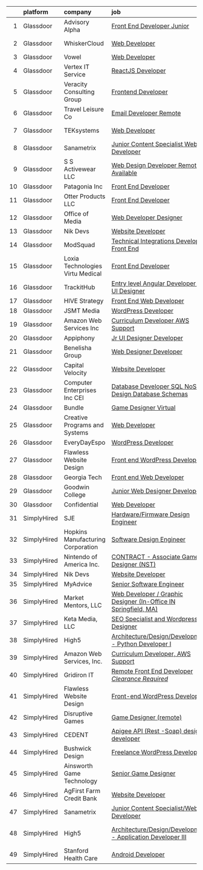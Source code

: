 

|    | platform    | company                             | job                                                                                                                                                                                                                                                                                                                                                                                                                                                                                                                                                                                                                                                                                                                                                                                                                                                                                                                                                                                                                                                                                                                                                                                                                                                                                             | update_time   | location                  |
|---:|:------------|:------------------------------------|:------------------------------------------------------------------------------------------------------------------------------------------------------------------------------------------------------------------------------------------------------------------------------------------------------------------------------------------------------------------------------------------------------------------------------------------------------------------------------------------------------------------------------------------------------------------------------------------------------------------------------------------------------------------------------------------------------------------------------------------------------------------------------------------------------------------------------------------------------------------------------------------------------------------------------------------------------------------------------------------------------------------------------------------------------------------------------------------------------------------------------------------------------------------------------------------------------------------------------------------------------------------------------------------------|:--------------|:--------------------------|
|  1 | Glassdoor   | Advisory Alpha                      | [Front End Developer Junior](https://www.glassdoor.com/partner/jobListing.htm?pos=118&ao=1136043&s=58&guid=00000182f7ddecdb8ae480433c22980a&src=GD_JOB_AD&t=SR&vt=w&ea=1&cs=1_489d5e85&cb=1662015893087&jobListingId=1008106390970&jrtk=3-0-1gbrtrr83j4j0801-1gbrtrr8ij47s800-a4f25935b9f0fb89-)                                                                                                                                                                                                                                                                                                                                                                                                                                                                                                                                                                                                                                                                                                                                                                                                                                                                                                                                                                                                | 24h           | Holland, MI               |
|  2 | Glassdoor   | WhiskerCloud                        | [Web Developer](https://www.glassdoor.com/partner/jobListing.htm?pos=114&ao=1136043&s=58&guid=00000182f7ddecdb8ae480433c22980a&src=GD_JOB_AD&t=SR&vt=w&ea=1&cs=1_52ce3a1c&cb=1662015893086&jobListingId=1008101430553&jrtk=3-0-1gbrtrr83j4j0801-1gbrtrr8ij47s800-bdd3983a832c49fc-)                                                                                                                                                                                                                                                                                                                                                                                                                                                                                                                                                                                                                                                                                                                                                                                                                                                                                                                                                                                                             | 2d            | Newport Beach, CA         |
|  3 | Glassdoor   | Vowel                               | [Web Developer](https://www.glassdoor.com/partner/jobListing.htm?pos=111&ao=1136043&s=58&guid=00000182f7ddecdb8ae480433c22980a&src=GD_JOB_AD&t=SR&vt=w&cs=1_591fae43&cb=1662015893086&jobListingId=1008101576821&jrtk=3-0-1gbrtrr83j4j0801-1gbrtrr8ij47s800-acf3e317e65e725f-)                                                                                                                                                                                                                                                                                                                                                                                                                                                                                                                                                                                                                                                                                                                                                                                                                                                                                                                                                                                                                  | 2d            | Remote                    |
|  4 | Glassdoor   | Vertex IT Service                   | [ReactJS Developer](https://www.glassdoor.com/partner/jobListing.htm?pos=123&ao=1136043&s=58&guid=00000182f7ddecdb8ae480433c22980a&src=GD_JOB_AD&t=SR&vt=w&ea=1&cs=1_cc5a2f9b&cb=1662015893087&jobListingId=1008100431769&jrtk=3-0-1gbrtrr83j4j0801-1gbrtrr8ij47s800-7a9d3feb81569cbf-)                                                                                                                                                                                                                                                                                                                                                                                                                                                                                                                                                                                                                                                                                                                                                                                                                                                                                                                                                                                                         | 2d            | Remote                    |
|  5 | Glassdoor   | Veracity Consulting Group           | [Frontend Developer](https://www.glassdoor.com/partner/jobListing.htm?pos=113&ao=1136043&s=58&guid=00000182f7ddecdb8ae480433c22980a&src=GD_JOB_AD&t=SR&vt=w&ea=1&cs=1_c6e1c912&cb=1662015893086&jobListingId=1008106260615&jrtk=3-0-1gbrtrr83j4j0801-1gbrtrr8ij47s800-ef2a78045aea3fd1-)                                                                                                                                                                                                                                                                                                                                                                                                                                                                                                                                                                                                                                                                                                                                                                                                                                                                                                                                                                                                        | 24h           | Remote                    |
|  6 | Glassdoor   | Travel   Leisure Co                 | [Email Developer  Remote ](https://www.glassdoor.com/partner/jobListing.htm?pos=129&ao=1136043&s=58&guid=00000182f7ddecdb8ae480433c22980a&src=GD_JOB_AD&t=SR&vt=w&cs=1_71bd4d59&cb=1662015893087&jobListingId=1008078533693&jrtk=3-0-1gbrtrr83j4j0801-1gbrtrr8ij47s800-767561cd7f52016b-)                                                                                                                                                                                                                                                                                                                                                                                                                                                                                                                                                                                                                                                                                                                                                                                                                                                                                                                                                                                                       | 13d           | Orlando, FL               |
|  7 | Glassdoor   | TEKsystems                          | [Web Developer](https://www.glassdoor.com/partner/jobListing.htm?pos=110&ao=1110586&s=58&guid=00000182f7ddecdb8ae480433c22980a&src=GD_JOB_AD&t=SR&vt=w&cs=1_29f9bb3f&cb=1662015893086&jobListingId=1008104913806&cpc=8795CF9063CD573D&jrtk=3-0-1gbrtrr83j4j0801-1gbrtrr8ij47s800-24786c3592676f1e--6NYlbfkN0AuKz8EBO1xHDEL7V2YF9xF3dC_I9B9i-Zw2Jh8clPMK3KTieKealHQySFBD4L6FvPWdPYhXp7Yz8LicS4govR82H59TFGex7KE_jGpK7ZS_FY-EBrpm55Fqgt3ij3hAf0wOEwO3vXL8XgmHGZeiL47BLHf8_hWsCgaTy3gDHml9imQxlb-kS82yd7NKs6GwuwRfOeFX_7uQLw3uDUXQmpvHZLcOEwEy9a8TcFL5vgQcVz609kBgoxnqfammd94IX-Wqds36KWaPwgloP5s8AOrkxge-EHL1lTnzu74l3lnWYmpZQaS53S8ferIPKk_xZB-vK4aUEwfJWYwpTuQVqzFM-mhIA4ixlNltZ-GCStqZHArEfmDbrOulZuwku-dAugy7QS7_el_3SXES-d8AzaSZ1eWKvHe-ZcEjv3jnCIjDy6ag9J71dkf4w9kdHubPhiDX0cZkE37k76p6dq2YtT4Goa2SwxdTHIfgG4PZvOV0s_kTsGuPN18Nw8ZO3bbnlnGzMPrTC7b3b-PS4rUd718JkpM-1Grr1g2WQh9Epvus2Wm_Lu7ScYfsGyDEK76QfMAem_LVpPrZW_-Cy6FCUGsGqGG7wM-THIE52uzyyKAQBsQo9CK9wPKhZkOwp1IyQPcqayMSnN34QfwyyJrm2ph5WIfwTUb2PKiOV-1oXGzyLVU53aFMjom9kEVsnodB94zF3aXqIHaCcguTPvLL17cGtEF5zqmlwnsKarz4oRAf10MIEvKtNWWw9dcvBeYxfjeyH5SL2HVE-WcfIrx9eeTrW24vFd4g1Anx2brGQOGEF6eLXtX1oTifACc4orHtNlQky-VmCPabwZTtGHqDJAYPsLUViWvJsBFMfZsLuQNRvOKXsSGdXDXAbMsP5HtyhxAqoyvYsmjl70Voab8-MPcMNJLQiO06TUpnTHcaKECCA%3D%3D) | 1d            | New Haven, CT             |
|  8 | Glassdoor   | Sanametrix                          | [Junior Content Specialist Web Developer](https://www.glassdoor.com/partner/jobListing.htm?pos=101&ao=1110586&s=58&guid=00000182f7ddecdb8ae480433c22980a&src=GD_JOB_AD&t=SR&vt=w&ea=1&cs=1_1ed6a0ca&cb=1662015893084&jobListingId=1008107815764&cpc=32EE424DE2B657EB&jrtk=3-0-1gbrtrr83j4j0801-1gbrtrr8ij47s800-b245c521c04dd0c2--6NYlbfkN0CyQKdz8_lqdlgY-c-amsQST66Z8QjChsyYA8vzcGklWI54h1yaGRml5nZ8zCgFfjKK9ZLdt4yoVKrNz6IE8WYqPgnbtAenCgXBCuUJyRj9v1G_X1xDpaq7D6TVuE3LE96DJszuenHbsextHgw9-_0LokNeJq8xNTHga_useAxykmPnHKlxTeGpxpVL3bGTZHIHZvByu6FRQ7ieriD73SLH-KWZNYQKeRpqZ4y8Ytngv3YxxLfOzlb1QgUGLHCuwqK0eFWx1I3KJVMHedZVWaUkX8Tgr4yDbOqyMxijy7U0JBjRq8_J80_rfbwZg7wmB7zZAFAriZuwh6V_ZspECBs1j7VZP6jYlu097GW7EgH9nPsj6rctpy8PIj_7VBbqTvC3rqBIy8BJzUpVUEb8j0GC_ywU8kyIz-bevdQPbvHswPfPnGfCd8g4H3Hm1ARcWb2BxXODESzVr3KJycAYkRPj0s-FqE0FpeRhJkjLsszceY8mTCGqnn84f8NTF_bG_R0%3D)                                                                                                                                                                                                                                                                                                                                                                                                                | 24h           | Remote                    |
|  9 | Glassdoor   | S S Activewear LLC                  | [Web Design Developer  Remote Available ](https://www.glassdoor.com/partner/jobListing.htm?pos=106&ao=1110586&s=58&guid=00000182f7ddecdb8ae480433c22980a&src=GD_JOB_AD&t=SR&vt=w&ea=1&cs=1_6c26a108&cb=1662015893085&jobListingId=1008081606232&cpc=C4A69CCDBB3B9599&jrtk=3-0-1gbrtrr83j4j0801-1gbrtrr8ij47s800-11231ee6cd76ebf8--6NYlbfkN0Ajr136nt6A_LHOZ7dazkZBMRVGXfFx1UH3hXSlGZi78qV2vh4IIPaG56QxCFgA56BGxcurypYQkBVspfsnTZJRG1jkpX72_XzffxBJorsT2OpLdH8jKJAKJqcGF31IQrDbUVhb_4mUmFjSEoC_puvAy6im2C8FJQNIGTPivGcq2Xp3QWDoD0YTXqusHQnNuVfLov6vtLe5iVpX9YL9NlSaWCEFlzuQHdLlynyIKx9d4crLBB1B6qP6ePbJaPqTLqw04SfQsYzTEUxCWMbMR_Jf4v-xjiPt5iqlgb4hUHPfwkDVfueTuUwLG05Qbbh2zhcbZm5kEjEt_L3o40X21VHmcXJwzLt__CezmYU1Pyqp5aTCzzmLYB05dMyDnZb5agFfgiso_sOhKbSBgdpR5yDmz2h1sauYHXrZVB_OqjOdqncUqzHsDhYuHZ8X-EIDi-kmnD6UJrGRC2BCueLUHEQNUi67aR2Rc-A_yvY7hMEdlXvbbrr9z-lPO_eCIC7PlOJvIEybJOoan30JVGtM9ZVMVLmqTjDXR_bT2Xjx571DpDix8RoX2ZM9upofC2BC6oobqkklhGejTcUfDnSMlVMR5DuViRRzl4kthxvuCtTAz5hSDiQ9rE1zowghItjkY8DfLjtkwOVevKj60CI5ulCP2Ogngft9jSqI1vpLWB5DQya3CgSl8Wj_DgyQ81DCB3-DMFYVEB3GpyyLsEAoF6VI0C3eL5NpZj3pFxknNE8-wgX6ysna-hed)                                                                                                                                                              | 12d           | Bolingbrook, IL           |
| 10 | Glassdoor   | Patagonia  Inc                      | [Front End Developer](https://www.glassdoor.com/partner/jobListing.htm?pos=124&ao=1136043&s=58&guid=00000182f7ddecdb8ae480433c22980a&src=GD_JOB_AD&t=SR&vt=w&cs=1_9f8fb562&cb=1662015893087&jobListingId=1008094911247&jrtk=3-0-1gbrtrr83j4j0801-1gbrtrr8ij47s800-6b1a8395e2309cba-)                                                                                                                                                                                                                                                                                                                                                                                                                                                                                                                                                                                                                                                                                                                                                                                                                                                                                                                                                                                                            | 6d            | Remote                    |
| 11 | Glassdoor   | Otter Products  LLC                 | [Front End Developer](https://www.glassdoor.com/partner/jobListing.htm?pos=125&ao=1136043&s=58&guid=00000182f7ddecdb8ae480433c22980a&src=GD_JOB_AD&t=SR&vt=w&cs=1_dec53032&cb=1662015893087&jobListingId=1008092328782&jrtk=3-0-1gbrtrr83j4j0801-1gbrtrr8ij47s800-b916f38cbbf72fb0-)                                                                                                                                                                                                                                                                                                                                                                                                                                                                                                                                                                                                                                                                                                                                                                                                                                                                                                                                                                                                            | 7d            | Remote                    |
| 12 | Glassdoor   | Office of Media                     | [Web Developer Designer](https://www.glassdoor.com/partner/jobListing.htm?pos=116&ao=1136043&s=58&guid=00000182f7ddecdb8ae480433c22980a&src=GD_JOB_AD&t=SR&vt=w&cs=1_350d416f&cb=1662015893087&jobListingId=1008107585788&jrtk=3-0-1gbrtrr83j4j0801-1gbrtrr8ij47s800-e2770c1a31079a49-)                                                                                                                                                                                                                                                                                                                                                                                                                                                                                                                                                                                                                                                                                                                                                                                                                                                                                                                                                                                                         | 24h           | San Diego, CA             |
| 13 | Glassdoor   | Nik Devs                            | [Website Developer](https://www.glassdoor.com/partner/jobListing.htm?pos=115&ao=1136043&s=58&guid=00000182f7ddecdb8ae480433c22980a&src=GD_JOB_AD&t=SR&vt=w&ea=1&cs=1_1d7bd04e&cb=1662015893086&jobListingId=1008095519982&jrtk=3-0-1gbrtrr83j4j0801-1gbrtrr8ij47s800-7f7786d991f7b8e5-)                                                                                                                                                                                                                                                                                                                                                                                                                                                                                                                                                                                                                                                                                                                                                                                                                                                                                                                                                                                                         | 6d            | Remote                    |
| 14 | Glassdoor   | ModSquad                            | [Technical Integrations Developer  Front End ](https://www.glassdoor.com/partner/jobListing.htm?pos=130&ao=1136043&s=58&guid=00000182f7ddecdb8ae480433c22980a&src=GD_JOB_AD&t=SR&vt=w&ea=1&cs=1_da5449c5&cb=1662015893087&jobListingId=1008105727290&jrtk=3-0-1gbrtrr83j4j0801-1gbrtrr8ij47s800-9d31002781efe17d-)                                                                                                                                                                                                                                                                                                                                                                                                                                                                                                                                                                                                                                                                                                                                                                                                                                                                                                                                                                              | 24h           | Remote                    |
| 15 | Glassdoor   | Loxia Technologies    Virtu Medical | [Front End Developer](https://www.glassdoor.com/partner/jobListing.htm?pos=102&ao=1110586&s=58&guid=00000182f7ddecdb8ae480433c22980a&src=GD_JOB_AD&t=SR&vt=w&ea=1&cs=1_b9d6fc80&cb=1662015893085&jobListingId=1008105953811&cpc=CBEBA1A9D941894A&jrtk=3-0-1gbrtrr83j4j0801-1gbrtrr8ij47s800-983de522a610ee3e--6NYlbfkN0AuAjYKnBHsdkcMxrD7ZJITXxV72vImVt5xOyKRJQecNA8AfK1fwiaV-4-CXTXtdfQKUlh-r5hJjaGj-dYsy5tFmwpPBEonSed8zEDkh-b83J1cauBUmZbKV6Hb55rjqPHvBYEEndSKl83boFkPJNLOxS2E2PUPbNbgDeY41YL4Ie19XCwwQEuLJXD-EZ1X4Qqro9zEH_NMEB84vKXI2SRg_wwPaYdZ_2U0G8H47mFhF8vx5bESdeWotoQh5MFdSnRfSuWYrMuiyDdayOQn6Vrb93zBjjRV8yhZuvUmtYaln0RcPr8mbb9YU9or5oRBaN9f-fNjLQ5IrIOiEGV7CdNEG86nIeuvbFjuOTC3Ck4czhvNNnx0JPs63GVfXj96Oc0Hoal2Z-IsE5jjYUnEboAYVIDouL_5yNkQb8Wl1K1E-U_m-qtUf1XTeZ3A-YRYxhDl_jJ3jL4-H9tQ07Mw97TVQLhLpCb1ODFBOeiAImfKH5m5NrabuE23nFIu7bli3teTK7TqoZPJFQ%3D%3D)                                                                                                                                                                                                                                                                                                                                                                                                                      | 24h           | Miramar, FL               |
| 16 | Glassdoor   | TrackitHub                          | [Entry level Angular Developer   UX UI Designer](https://www.glassdoor.com/partner/jobListing.htm?pos=105&ao=1110586&s=58&guid=00000182f7ddecdb8ae480433c22980a&src=GD_JOB_AD&t=SR&vt=w&ea=1&cs=1_e2ce9d0c&cb=1662015893085&jobListingId=1008101431851&cpc=8795CF9063CD573D&jrtk=3-0-1gbrtrr83j4j0801-1gbrtrr8ij47s800-e97608c6d181ff30--6NYlbfkN0DdLn5tXN_RiyJSiFodarGZFJKa8s6F6AK0THPBWp05MQOFQCzoYzZxGxYfJ9hLSNYsJbys6DBTafbFBBjszBxbMt_j1W_2i7zpgsVzQGKmwrQJU15QlzWMC0JPYrRs9hHXSY2_r0LyZgUT8f4VW1f_CjJ3HfrwkBmWSyv4JCZOznODM92b2waMp_uTTY9CimVAwMezEI88YhIwwRKTx1gTAhwySKKgD5LMtXAZf4oZHTaUn5WI7FjWZGlxqgfhkbrPjZfUDOIYpu4GYBC0KgUYkC-efK4Dk3lziM1hGUFMAe8zuqRdF6OsP7OODCIJe3xwUobOcYzOekgpH4wYSu1iK70oqbqPuKIV3Cp4nrsYQjy1AEzNcK2I9KWvUx7nUoA97aX00cLwz4eeX8HB-GzXvgqMsa_EfC0_BkVPVoeM5VpHyAJV3I8r6x_kRbpzFRdGwkcYwCR8ChukPvvBjxnqAmlMeXYJmkM5JqfAAJPcwkAbBrxmQPis)                                                                                                                                                                                                                                                                                                                                                                                                                       | 2d            | Remote                    |
| 17 | Glassdoor   | HIVE Strategy                       | [Front End Web Developer](https://www.glassdoor.com/partner/jobListing.htm?pos=128&ao=1136043&s=58&guid=00000182f7ddecdb8ae480433c22980a&src=GD_JOB_AD&t=SR&vt=w&ea=1&cs=1_69961a90&cb=1662015893087&jobListingId=1008093890007&jrtk=3-0-1gbrtrr83j4j0801-1gbrtrr8ij47s800-dfca64cc69b7f38b-)                                                                                                                                                                                                                                                                                                                                                                                                                                                                                                                                                                                                                                                                                                                                                                                                                                                                                                                                                                                                   | 6d            | Remote                    |
| 18 | Glassdoor   | JSMT Media                          | [WordPress Developer](https://www.glassdoor.com/partner/jobListing.htm?pos=126&ao=1136043&s=58&guid=00000182f7ddecdb8ae480433c22980a&src=GD_JOB_AD&t=SR&vt=w&cs=1_4fdb8767&cb=1662015893087&jobListingId=1008100139867&jrtk=3-0-1gbrtrr83j4j0801-1gbrtrr8ij47s800-95ebf54a29aacea6-)                                                                                                                                                                                                                                                                                                                                                                                                                                                                                                                                                                                                                                                                                                                                                                                                                                                                                                                                                                                                            | 3d            | Keyport, NJ               |
| 19 | Glassdoor   | Amazon Web Services  Inc            | [Curriculum Developer  AWS Support](https://www.glassdoor.com/partner/jobListing.htm?pos=119&ao=1136043&s=58&guid=00000182f7ddecdb8ae480433c22980a&src=GD_JOB_AD&t=SR&vt=w&cs=1_b1799ea3&cb=1662015893087&jobListingId=1008107003386&jrtk=3-0-1gbrtrr83j4j0801-1gbrtrr8ij47s800-db9c51048118e1db-)                                                                                                                                                                                                                                                                                                                                                                                                                                                                                                                                                                                                                                                                                                                                                                                                                                                                                                                                                                                              | 24h           | Ohio                      |
| 20 | Glassdoor   | Appiphony                           | [Jr  UI Designer   Developer](https://www.glassdoor.com/partner/jobListing.htm?pos=107&ao=1110586&s=58&guid=00000182f7ddecdb8ae480433c22980a&src=GD_JOB_AD&t=SR&vt=w&ea=1&cs=1_2fc1f45b&cb=1662015893086&jobListingId=1008106905500&cpc=AC285F3A3ECA6BB0&jrtk=3-0-1gbrtrr83j4j0801-1gbrtrr8ij47s800-ace4701ba98733a2--6NYlbfkN0DBc7w0xclGgia4rxR5d721pIg1ynEBDV_Wu1axbExK5d0pbSc7c3t6wMwCdRzWOG5gAiI9DzWZozo1Hs_dX5xFBK-3mPdmWahEd8iOAY9Y4S9YneM6Xl_nYOCUXvbXwOJj2Ds0fi_QRx_9l_ZfSqHqnCt5_KkPwgPFVZdduwuKrjoxYKHndxRL_08kRAVw_Bvj_zLzRI_-fFrFobisnHJY70WOpesXPq_GOrc39b4peQPpYNRTh1TX3ZAoUVJlLiQ_DiD5NAuHz4xakyZ5otH5TkxTh8kknCZ7mF4XVJlP2mqu0US1PykCnT0q6UDry-Jtvmz3PGoshKUVZz5UFJM7gJYd_5qHclviL-3D1D5TPPnaJhLdBfT22zhX1F7iiZjfm-bZ2nyjLLoe-mvsIfx3BrG5rzmXuzMx0DBaARgPInKxMY4c8vdTOR4OxdSqN3I3QUTFAcu12UMKnYq3Q6D9H0JXfrDjqJ-H9kfvVYPz5jjZuhxkmqS6L9JtMLGy2WcOAP8Ot-Icxj6wv_leM0Wk)                                                                                                                                                                                                                                                                                                                                                                                                          | 24h           | Chicago, IL               |
| 21 | Glassdoor   | Benelisha Group                     | [Web Designer Developer](https://www.glassdoor.com/partner/jobListing.htm?pos=108&ao=1110586&s=58&guid=00000182f7ddecdb8ae480433c22980a&src=GD_JOB_AD&t=SR&vt=w&ea=1&cs=1_84a92d7c&cb=1662015893086&jobListingId=1008101728807&cpc=48B9F4758953335C&jrtk=3-0-1gbrtrr83j4j0801-1gbrtrr8ij47s800-804696483a728e3b--6NYlbfkN0CVjp8eQq2X8g-c-TPDKEngJVNhygRZI_sRmDZV1i0hlN6T9Os67wfudge9EID3mBBLKF9rCWom1itQkIVJq2Di3N12cK9QSwXsXWuTTOFFcTZV1qfgnZIfLq_e744qogOcZRa-ZO8LoQPSFY3XxB98oyhNoF0-qaV4_kiqwTDqdXjo_PwebkwA-Q94uYflzlNq0mNf-nohr1pPLvkTZTUSawUWhPHzjxjGS2cl3j-qfOXpN1O2m_3Wsz9DHyYXFYMfe_5PlAN7WEtWoUND64DgsSRK-mJt08dpuyfytL29dQB_t-TlgwwNT8JkppEdkKKYoja1GCaAkD3vGQvXQw3TxZC0BAwkb2RvKDU6124HCBv1UXcqWhkHZjq4iH10Ul9uaplLe2HZhJwG_m_fWgfgvzqbMGpGRGHiKPkG03SrxCApAeWZn3ab5HrvIsZR9c8CK2xHuGnOjbph5b3nR461J5LfKPepZMjZFUe1WrwbHWVL5H4kM5W3Ie0fXq7ea2ws7UTtVHwMcw%3D%3D)                                                                                                                                                                                                                                                                                                                                                                                                                   | 2d            | Encino, CA                |
| 22 | Glassdoor   | Capital Velocity                    | [Website Developer](https://www.glassdoor.com/partner/jobListing.htm?pos=127&ao=1136043&s=58&guid=00000182f7ddecdb8ae480433c22980a&src=GD_JOB_AD&t=SR&vt=w&ea=1&cs=1_a99feaba&cb=1662015893087&jobListingId=1008106989873&jrtk=3-0-1gbrtrr83j4j0801-1gbrtrr8ij47s800-dd887728a0a2fbac-)                                                                                                                                                                                                                                                                                                                                                                                                                                                                                                                                                                                                                                                                                                                                                                                                                                                                                                                                                                                                         | 24h           | Remote                    |
| 23 | Glassdoor   | Computer Enterprises  Inc   CEI     | [Database Developer  SQL  NoSQL  Design Database Schemas ](https://www.glassdoor.com/partner/jobListing.htm?pos=109&ao=1110586&s=58&guid=00000182f7ddecdb8ae480433c22980a&src=GD_JOB_AD&t=SR&vt=w&ea=1&cs=1_ecc2b8d5&cb=1662015893086&jobListingId=1008097392078&cpc=8795CF9063CD573D&jrtk=3-0-1gbrtrr83j4j0801-1gbrtrr8ij47s800-1493e29fac9ad975--6NYlbfkN0AVVnl_N3xmP3MApcGA3sr6MLnz8P423WWILI1WvbjE8Ry71v-lom9NKs8rBQiPPSf5O08wJqtKlnpbHJldOVXDSEr25HqbHQvny7HgqYziLbGrL462j4xobG8gRt2B4Ld_rTI3-5pIysVf0aF0l6sO2LfQ9JkTAxkuwXADAKFWf-3HjvW3cZLBP8asBRoU9LDHB92yhEibrHZxaKWyj6OuvsVLvycu88_6E2DjufxYaK2mGp6bjSDwX_Xza150FGev1jJUXtCB4ZVtD55Q3-Q4FvNHjpxk209fX8_qG7p02zzclV6wzbJ5nxfZeXJxqKOGBq8MMPtZK2cQJhxE69KloffT1F76ev1l8ZnAcAj7Td0DWTPV-5cWpLLVei1HSKpBuuFMjiuGQCDCH9T6qPfILU4eh620KYQtJTYd8jnJAQxui_BLg6_dNMEMLB0WAcT6zkSps4dX8ocK9-XcRt8B7dxRp09Jxn-cIyPlrGcSaNP-YSiFLszrK2dVKYU86aayikh3dsX3ikcoTfBYmo5LmaPyPQux0rPJ5UGHjJYYzg%3D%3D)                                                                                                                                                                                                                                                                                                                                                 | 5d            | Remote                    |
| 24 | Glassdoor   | Bundle                              | [Game Designer  Virtual ](https://www.glassdoor.com/partner/jobListing.htm?pos=121&ao=1136043&s=58&guid=00000182f7ddecdb8ae480433c22980a&src=GD_JOB_AD&t=SR&vt=w&ea=1&cs=1_4123cc6b&cb=1662015893087&jobListingId=1008079560672&jrtk=3-0-1gbrtrr83j4j0801-1gbrtrr8ij47s800-750ea4ec84bd0b34-)                                                                                                                                                                                                                                                                                                                                                                                                                                                                                                                                                                                                                                                                                                                                                                                                                                                                                                                                                                                                   | 13d           | Remote                    |
| 25 | Glassdoor   | Creative Programs and Systems       | [Web Developer](https://www.glassdoor.com/partner/jobListing.htm?pos=103&ao=1110586&s=58&guid=00000182f7ddecdb8ae480433c22980a&src=GD_JOB_AD&t=SR&vt=w&ea=1&cs=1_0134c6fa&cb=1662015893085&jobListingId=1008106167987&cpc=56632219D727AB75&jrtk=3-0-1gbrtrr83j4j0801-1gbrtrr8ij47s800-7dd5f7d520bf1f14--6NYlbfkN0ATuzukLZvOA7Cxi5gGVTPK8s05ijijAIGQnHXs5Od0X_NGtuW4o0fygIwZMbFk2lkdKUq0AgG4UMctcxVjufEDv2eSTvaF3WEhbdtQNE5lQdJ2fVl6lwOfO0YeH47lA4o8VEuJ6sCck9UgPCDk8VsXYlI2gxOVGKFNq9P2J2deAK4I6nPHgIqqVzddHkKwGvOfrth0x_X4A-m-Hyz3N2HV9b4HuPDlPAwbiHD0cY3LbZv2dxLGGNLAp-fYjC7v7NCJC6Ha757V-HJxKvyrwqyqkcwKaj1OMjI0c2ECaLMeCP2E75hLML-ZhQgIxA42CULGCWoEPexAODbgPUO-b_c_dKh69epGJrXxRIFGfXAfTwodtOVPHe64Wlbs6Bh3cPB3ZOz8HlhL9sQPSiSdoLleN_xKhVUvUGOOj9QTQ6bpaaWK44Z-TDPEBgIRpRc5ML4vnO_dalOYS2P81QHt4bQaI2s_aMBoV8F7QP8ye0odmhcjYfGtLWFTb7RklvSB33A_jff1Xe-ECw%3D%3D)                                                                                                                                                                                                                                                                                                                                                                                                                            | 24h           | Brighton, MI              |
| 26 | Glassdoor   | EveryDayEspo                        | [WordPress Developer](https://www.glassdoor.com/partner/jobListing.htm?pos=120&ao=1136043&s=58&guid=00000182f7ddecdb8ae480433c22980a&src=GD_JOB_AD&t=SR&vt=w&ea=1&cs=1_5910c60d&cb=1662015893087&jobListingId=1008078621670&jrtk=3-0-1gbrtrr83j4j0801-1gbrtrr8ij47s800-44f3367d63f018c4-)                                                                                                                                                                                                                                                                                                                                                                                                                                                                                                                                                                                                                                                                                                                                                                                                                                                                                                                                                                                                       | 13d           | Remote                    |
| 27 | Glassdoor   | Flawless Website Design             | [Front end WordPress Developer](https://www.glassdoor.com/partner/jobListing.htm?pos=112&ao=1136043&s=58&guid=00000182f7ddecdb8ae480433c22980a&src=GD_JOB_AD&t=SR&vt=w&cs=1_9730237c&cb=1662015893086&jobListingId=1008103261138&jrtk=3-0-1gbrtrr83j4j0801-1gbrtrr8ij47s800-9416099372509b48-)                                                                                                                                                                                                                                                                                                                                                                                                                                                                                                                                                                                                                                                                                                                                                                                                                                                                                                                                                                                                  | 1d            | Remote                    |
| 28 | Glassdoor   | Georgia Tech                        | [Front end Web Developer](https://www.glassdoor.com/partner/jobListing.htm?pos=117&ao=1136043&s=58&guid=00000182f7ddecdb8ae480433c22980a&src=GD_JOB_AD&t=SR&vt=w&cs=1_69c4eb5b&cb=1662015893087&jobListingId=1008106996147&jrtk=3-0-1gbrtrr83j4j0801-1gbrtrr8ij47s800-10af70a04405b16f-)                                                                                                                                                                                                                                                                                                                                                                                                                                                                                                                                                                                                                                                                                                                                                                                                                                                                                                                                                                                                        | 24h           | Atlanta, GA               |
| 29 | Glassdoor   | Goodwin College                     | [Junior Web Designer Developer](https://www.glassdoor.com/partner/jobListing.htm?pos=122&ao=1136043&s=58&guid=00000182f7ddecdb8ae480433c22980a&src=GD_JOB_AD&t=SR&vt=w&cs=1_75c42a11&cb=1662015893087&jobListingId=1008104280295&jrtk=3-0-1gbrtrr83j4j0801-1gbrtrr8ij47s800-52d292b410d12378-)                                                                                                                                                                                                                                                                                                                                                                                                                                                                                                                                                                                                                                                                                                                                                                                                                                                                                                                                                                                                  | 1d            | East Hartford, CT         |
| 30 | Glassdoor   | Confidential                        | [Web Developer](https://www.glassdoor.com/partner/jobListing.htm?pos=104&ao=1110586&s=58&guid=00000182f7ddecdb8ae480433c22980a&src=GD_JOB_AD&t=SR&vt=w&ea=1&cs=1_29285214&cb=1662015893085&jobListingId=1008104607554&cpc=9C2286EA3771AAF6&jrtk=3-0-1gbrtrr83j4j0801-1gbrtrr8ij47s800-08c3ac7db782754d--6NYlbfkN0BpE-cAQ5W3YA-r2UOG4w0-H5Jb_BoUWZJSJyhMu0PMY6ZofMtg6a85PK3cha47-Hta9AyDweQtZIhYmhKQq4Epgt56FNIMk5rX8NwgK-2-dgUzRzmx6vWtQVecuHJmFFrIHzHQVDX_CLnXl9GxlHvQ7nLBq9hPp9hXMtc-NEWMysBpPNBDeMjkhOjSuMyYmQM4kfUHenrKaYLZ1DI5whYpCPJFTp7mf3kim-iqqWCl2VsOOJXdwVDjlRyXYMj89rwFV5fka_17ZeT9DXsH7T2hIPDzMTRAcEU_5NG9Hts1McfOJpdD859dKs3olJ2A9_9Ni7I4HRTAfc4EFM-WzhVATuKK5AMqMmPGj5rHCv_ohD9TN4sJJGn5_O933v8hJEdiTepbAUDCEcVt_Wk_tH8h6UbvfaJVUBv3b3mFEB4YFZNN4hET4Vn1H5zPy6DzDCPFYl0fWJNJZIM8AxvYoA5SJFjxSQA_NkM4jiuOjC0xNPAFcdxyC_VkvJKsokVBNM0%3D)                                                                                                                                                                                                                                                                                                                                                                                                                                          | 1d            | Remote                    |
| 31 | SimplyHired | SJE                                 | [Hardware/Firmware Design Engineer](https://www.simplyhired.com/job/O5hshxGiYNC_87W5pLs-7t7lmj2S2JS6hBsS2-tcTp7ul5nLvMtoSw?q=design+developer)                                                                                                                                                                                                                                                                                                                                                                                                                                                                                                                                                                                                                                                                                                                                                                                                                                                                                                                                                                                                                                                                                                                                                  | 12d           | Detroit Lakes, MN         |
| 32 | SimplyHired | Hopkins Manufacturing Corporation   | [Software Design Engineer](https://www.simplyhired.com/job/qY8slYaw9wD2ocnPC4HaJoxOS535kfd1g9te5vVup0OD4IWDFxIROg?q=design+developer)                                                                                                                                                                                                                                                                                                                                                                                                                                                                                                                                                                                                                                                                                                                                                                                                                                                                                                                                                                                                                                                                                                                                                           | Recently      | Emporia, KS               |
| 33 | SimplyHired | Nintendo of America Inc.            | [CONTRACT - Associate Game Designer (NST)](https://www.simplyhired.com/job/gtct-XnGZ_zTfwf6pqrShCeuZurC4G5GBTi3IVtDFjWKfsKBVgZsjg?q=design+developer)                                                                                                                                                                                                                                                                                                                                                                                                                                                                                                                                                                                                                                                                                                                                                                                                                                                                                                                                                                                                                                                                                                                                           | Recently      | Redmond, WA               |
| 34 | SimplyHired | Nik Devs                            | [Website Developer](https://www.simplyhired.com/job/DXyY3NqiW-jnk6RGzn-yejrI7Dxz1gkQc7yih2BEj6xYd784xRdtUA?q=design+developer)                                                                                                                                                                                                                                                                                                                                                                                                                                                                                                                                                                                                                                                                                                                                                                                                                                                                                                                                                                                                                                                                                                                                                                  | 6d            | Remote                    |
| 35 | SimplyHired | MyAdvice                            | [Senior Software Engineer](https://www.simplyhired.com/job/UpVw3LotdP5YTGnxYgTWhuTcSr4M05_JVz-eEpxkZ3RnMINmMvOfag?q=design+developer)                                                                                                                                                                                                                                                                                                                                                                                                                                                                                                                                                                                                                                                                                                                                                                                                                                                                                                                                                                                                                                                                                                                                                           | Recently      | Lehi, UT                  |
| 36 | SimplyHired | Market Mentors, LLC                 | [Web Developer / Graphic Designer (In-Office IN Springfield, MA)](https://www.simplyhired.com/job/O2JM3P62yfgrJ7vbOJJ1DIO2ROdM60FcioKWWNCu4XXvn1FU8pnANw?q=design+developer)                                                                                                                                                                                                                                                                                                                                                                                                                                                                                                                                                                                                                                                                                                                                                                                                                                                                                                                                                                                                                                                                                                                    | 13d           | Hartford, CT              |
| 37 | SimplyHired | Keta Media, LLC                     | [SEO Specialist and Wordpress Designer](https://www.simplyhired.com/job/Wpnjo5fVD3_mHsgHg-vfvaT1DI04yYTSg6tK_MoGFhTXr0yBHAK1PA?q=design+developer)                                                                                                                                                                                                                                                                                                                                                                                                                                                                                                                                                                                                                                                                                                                                                                                                                                                                                                                                                                                                                                                                                                                                              | Recently      | Knoxville, TN             |
| 38 | SimplyHired | High5                               | [Architecture/Design/Development - Python Developer I](https://www.simplyhired.com/job/G3YcHscyCjXpLgca2q-vJR37_n0AhIxxynSjs1ypLL0Rh3cbMA53gw?q=design+developer)                                                                                                                                                                                                                                                                                                                                                                                                                                                                                                                                                                                                                                                                                                                                                                                                                                                                                                                                                                                                                                                                                                                               | Recently      | United States             |
| 39 | SimplyHired | Amazon Web Services, Inc.           | [Curriculum Developer, AWS Support](https://www.simplyhired.com/job/NY0cbE_ENJYweIThvj2JhbUbMxGTeb7t_6rls9GFLSzPtrFBVRqIIg?q=design+developer)                                                                                                                                                                                                                                                                                                                                                                                                                                                                                                                                                                                                                                                                                                                                                                                                                                                                                                                                                                                                                                                                                                                                                  | Today         | Ohio +1 location          |
| 40 | SimplyHired | Gridiron IT                         | [Remote Front End Developer *Clearance Required*](https://www.simplyhired.com/job/u-zBuYzJZzG_GA5fFjUmRA4NbjYxicZ1Tw3GSuNSaWFHnILjgh6COQ?q=design+developer)                                                                                                                                                                                                                                                                                                                                                                                                                                                                                                                                                                                                                                                                                                                                                                                                                                                                                                                                                                                                                                                                                                                                    | 6d            | Remote                    |
| 41 | SimplyHired | Flawless Website Design             | [Front-end WordPress Developer](https://www.simplyhired.com/job/JRVmPb7fzs58zzzGevS-VaGgMiE0BKvkevXsfjEUkE2ASJrh5ZpJlg?q=design+developer)                                                                                                                                                                                                                                                                                                                                                                                                                                                                                                                                                                                                                                                                                                                                                                                                                                                                                                                                                                                                                                                                                                                                                      | 1d            | Remote                    |
| 42 | SimplyHired | Disruptive Games                    | [Game Designer (remote)](https://www.simplyhired.com/job/vytt5GMA1R1RrMNWATalKkRekAf5tHIK0Z9-YoH7I87k-ZDlqThfFg?q=design+developer)                                                                                                                                                                                                                                                                                                                                                                                                                                                                                                                                                                                                                                                                                                                                                                                                                                                                                                                                                                                                                                                                                                                                                             | Recently      | Berkeley, CA              |
| 43 | SimplyHired | CEDENT                              | [Apigee API (Rest -Soap) design-developer](https://www.simplyhired.com/job/p0qtJqteEt32VX75XH9Xw5B8EZ0yEwG8aQ1bR3GgbxnvcDyBUZPSJA?q=design+developer)                                                                                                                                                                                                                                                                                                                                                                                                                                                                                                                                                                                                                                                                                                                                                                                                                                                                                                                                                                                                                                                                                                                                           | Recently      | Phoenix, AZ               |
| 44 | SimplyHired | Bushwick Design                     | [Freelance WordPress Developer](https://www.simplyhired.com/job/cT9tazAs1RJDKybQmBhxG0cez39wk9YtXMULvuD1Jh9iVS3-uLQ0sA?q=design+developer)                                                                                                                                                                                                                                                                                                                                                                                                                                                                                                                                                                                                                                                                                                                                                                                                                                                                                                                                                                                                                                                                                                                                                      | Recently      | Remote                    |
| 45 | SimplyHired | Ainsworth Game Technology           | [Senior Game Designer](https://www.simplyhired.com/job/q93owmrjuS_k_sMNwzsA4Vl4htStqhKVGy69qSS9ikyLksFf2LOaXA?q=design+developer)                                                                                                                                                                                                                                                                                                                                                                                                                                                                                                                                                                                                                                                                                                                                                                                                                                                                                                                                                                                                                                                                                                                                                               | 8d            | Las Vegas, NV             |
| 46 | SimplyHired | AgFirst Farm Credit Bank            | [Website Developer](https://www.simplyhired.com/job/XT3hCkL1thcJ7E0gmD4WIcLFoKHvcn9rU5czBBPEsode7ZOSZjlGCQ?q=design+developer)                                                                                                                                                                                                                                                                                                                                                                                                                                                                                                                                                                                                                                                                                                                                                                                                                                                                                                                                                                                                                                                                                                                                                                  | Recently      | Columbia, SC              |
| 47 | SimplyHired | Sanametrix                          | [Junior Content Specialist/Web Developer](https://www.simplyhired.com/job/30OzkkGwQTVvUWihu7Wj-6NGxayrP7hqpkuiuKsvxxMUcb9ITAYx6w?q=design+developer)                                                                                                                                                                                                                                                                                                                                                                                                                                                                                                                                                                                                                                                                                                                                                                                                                                                                                                                                                                                                                                                                                                                                            | Today         | Remote                    |
| 48 | SimplyHired | High5                               | [Architecture/Design/Development - Application Developer III](https://www.simplyhired.com/job/pUSA7VOoZQeYL617CpYozLYUY2q6SCDU-lFfA1tvbxB1faKpZRUy-w?q=design+developer)                                                                                                                                                                                                                                                                                                                                                                                                                                                                                                                                                                                                                                                                                                                                                                                                                                                                                                                                                                                                                                                                                                                        | Recently      | United States +1 location |
| 49 | SimplyHired | Stanford Health Care                | [Android Developer](https://www.simplyhired.com/job/bixntMy0ujDioU4BjtZEEvVL_r_XDW95SQ5woSmxcbcU1YTvBsekZQ?q=design+developer)                                                                                                                                                                                                                                                                                                                                                                                                                                                                                                                                                                                                                                                                                                                                                                                                                                                                                                                                                                                                                                                                                                                                                                  | Recently      | Palo Alto, CA             |
